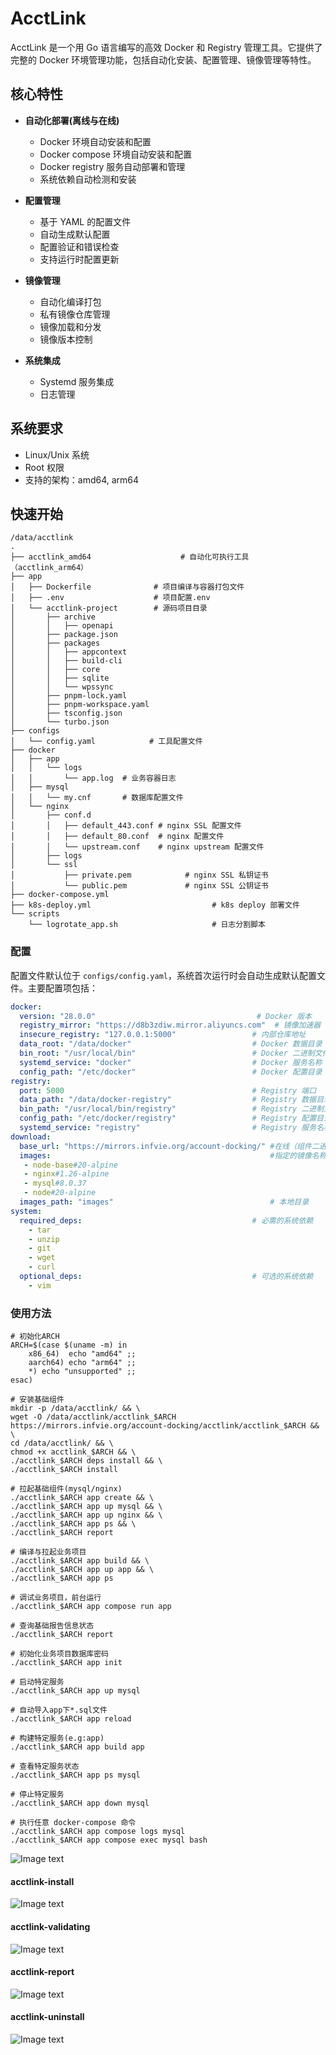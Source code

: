 # AcctLink

AcctLink 是一个用 Go 语言编写的高效 Docker 和 Registry 管理工具。它提供了完整的 Docker 环境管理功能，包括自动化安装、配置管理、镜像管理等特性。

## 核心特性

- **自动化部署(离线与在线)**
  - Docker 环境自动安装和配置
  - Docker compose 环境自动安装和配置
  - Docker registry 服务自动部署和管理
  - 系统依赖自动检测和安装

- **配置管理**
  - 基于 YAML 的配置文件
  - 自动生成默认配置
  - 配置验证和错误检查
  - 支持运行时配置更新

- **镜像管理**
  - 自动化编译打包
  - 私有镜像仓库管理
  - 镜像加载和分发
  - 镜像版本控制

- **系统集成**
  - Systemd 服务集成
  - 日志管理

## 系统要求

- Linux/Unix 系统
- Root 权限
- 支持的架构：amd64, arm64

## 快速开始

```shell
/data/acctlink
.
├── acctlink_amd64                    # 自动化可执行工具（acctlink_arm64）
├── app
│   ├── Dockerfile              # 项目编译与容器打包文件
│   ├── .env                    # 项目配置.env
│   └── acctlink-project        # 源码项目目录
│       ├── archive
│       │   ├── openapi
│       ├── package.json
│       ├── packages
│       │   ├── appcontext
│       │   ├── build-cli
│       │   ├── core
│       │   ├── sqlite
│       │   └── wpssync
│       ├── pnpm-lock.yaml
│       ├── pnpm-workspace.yaml
│       ├── tsconfig.json
│       └── turbo.json
├── configs
│   └── config.yaml            # 工具配置文件
├── docker
│   ├── app
│   │   └── logs
│   │       └── app.log  # 业务容器日志
│   ├── mysql
│   │   └── my.cnf       # 数据库配置文件
│   └── nginx
│       ├── conf.d             
│       │   ├── default_443.conf # nginx SSL 配置文件
│       │   ├── default_80.conf  # nginx 配置文件
│       │   └── upstream.conf    # nginx upstream 配置文件
│       ├── logs
│       └── ssl
│           ├── private.pem            # nginx SSL 私钥证书
│           └── public.pem             # nginx SSL 公钥证书
├── docker-compose.yml
├── k8s-deploy.yml                           # k8s deploy 部署文件
└── scripts
    └── logrotate_app.sh                     # 日志分割脚本
```

### 配置

配置文件默认位于 `configs/config.yaml`，系统首次运行时会自动生成默认配置文件。主要配置项包括：

```yaml
docker:
  version: "28.0.0"                                    # Docker 版本
  registry_mirror: "https://d8b3zdiw.mirror.aliyuncs.com"  # 镜像加速器
  insecure_registry: "127.0.0.1:5000"                 # 内部仓库地址
  data_root: "/data/docker"                           # Docker 数据目录
  bin_root: "/usr/local/bin"                          # Docker 二进制文件目录
  systemd_service: "docker"                           # Docker 服务名称
  config_path: "/etc/docker"                          # Docker 配置目录
registry:
  port: 5000                                          # Registry 端口
  data_path: "/data/docker-registry"                  # Registry 数据目录
  bin_path: "/usr/local/bin/registry"                 # Registry 二进制文件路径
  config_path: "/etc/docker/registry"                 # Registry 配置目录
  systemd_service: "registry"                         # Registry 服务名称
download:
  base_url: "https://mirrors.infvie.org/account-docking/" #在线（组件二进制）下载地址
  images:                                                 #指定的镜像名称
   - node-base#20-alpine
   - nginx#1.26-alpine
   - mysql#8.0.37
   - node#20-alpine
  images_path: "images"                                   # 本地目录
system:
  required_deps:                                      # 必需的系统依赖
    - tar
    - unzip
    - git
    - wget
    - curl
  optional_deps:                                      # 可选的系统依赖
    - vim
```

### 使用方法

```shell
# 初始化ARCH
ARCH=$(case $(uname -m) in
    x86_64)  echo "amd64" ;;
    aarch64) echo "arm64" ;;
    *) echo "unsupported" ;;
esac)

# 安装基础组件
mkdir -p /data/acctlink/ && \
wget -O /data/acctlink/acctlink_$ARCH https://mirrors.infvie.org/account-docking/acctlink/acctlink_$ARCH && \
cd /data/acctlink/ && \
chmod +x acctlink_$ARCH && \
./acctlink_$ARCH deps install && \
./acctlink_$ARCH install

# 拉起基础组件(mysql/nginx)
./acctlink_$ARCH app create && \
./acctlink_$ARCH app up mysql && \
./acctlink_$ARCH app up nginx && \
./acctlink_$ARCH app ps && \
./acctlink_$ARCH report

# 编译与拉起业务项目
./acctlink_$ARCH app build && \
./acctlink_$ARCH app up app && \
./acctlink_$ARCH app ps

```

```shell
# 调试业务项目，前台运行
./acctlink_$ARCH app compose run app

# 查询基础报告信息状态
./acctlink_$ARCH report

# 初始化业务项目数据库密码
./acctlink_$ARCH app init

# 启动特定服务
./acctlink_$ARCH app up mysql

# 自动导入app下*.sql文件
./acctlink_$ARCH app reload

# 构建特定服务(e.g:app)
./acctlink_$ARCH app build app

# 查看特定服务状态
./acctlink_$ARCH app ps mysql

# 停止特定服务
./acctlink_$ARCH app down mysql

# 执行任意 docker-compose 命令
./acctlink_$ARCH app compose logs mysql
./acctlink_$ARCH app compose exec mysql bash
```

![Image text](https://mirrors.infvie.org/account-docking/acctlink/img/acctlink.png)
#### acctlink-install
![Image text](https://mirrors.infvie.org/account-docking/acctlink/img/acctlink-install.png)
#### acctlink-validating
![Image text](https://mirrors.infvie.org/account-docking/acctlink/img/acctlink-validating.png)
#### acctlink-report
![Image text](https://mirrors.infvie.org/account-docking/acctlink/img/acctlink-report.png)
#### acctlink-uninstall
![Image text](https://mirrors.infvie.org/account-docking/acctlink/img/acctlink-uninstall.png)